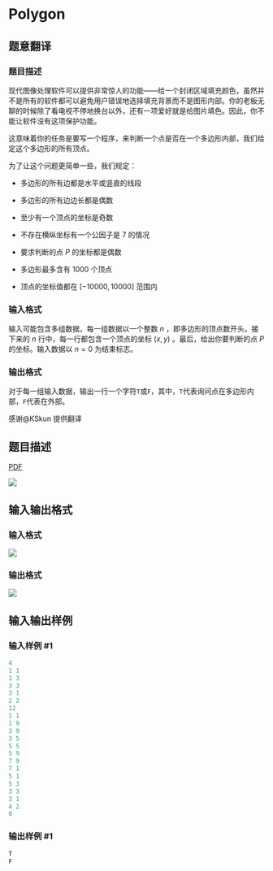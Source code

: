 # Polygon

## 题意翻译

### 题目描述

现代图像处理软件可以提供非常惊人的功能——给一个封闭区域填充颜色，虽然并不是所有的软件都可以避免用户错误地选择填充背景而不是图形内部。你的老板无聊的时候除了看电视不停地换台以外，还有一项爱好就是给图片填色。因此，你不能让软件没有这项保护功能。

这意味着你的任务是要写一个程序，来判断一个点是否在一个多边形内部，我们给定这个多边形的所有顶点。

为了让这个问题更简单一些，我们规定：

- 多边形的所有边都是水平或竖直的线段

- 多边形的所有边边长都是偶数

- 至少有一个顶点的坐标是奇数

- 不存在横纵坐标有一个公因子是 $7$ 的情况

- 要求判断的点 $P$ 的坐标都是偶数

- 多边形最多含有 $1000$ 个顶点

- 顶点的坐标值都在 $[-10000, 10000]$ 范围内

### 输入格式

输入可能包含多组数据，每一组数据以一个整数 $n$ ，即多边形的顶点数开头。接下来的 $n$ 行中，每一行都包含一个顶点的坐标 $(x, y)$ 。最后，给出你要判断的点 $P$ 的坐标。输入数据以 $n=0$ 为结束标志。

### 输出格式

对于每一组输入数据，输出一行一个字符`T`或`F`，其中，`T`代表询问点在多边形内部，`F`代表在外部。

感谢@KSkun 提供翻译

## 题目描述

[problemUrl]: https://uva.onlinejudge.org/index.php?option=com_onlinejudge&Itemid=8&category=8&page=show_problem&problem=575

[PDF](https://uva.onlinejudge.org/external/6/p634.pdf)

![](https://cdn.luogu.com.cn/upload/vjudge_pic/UVA634/ef202569030f472c1c634061243d8ab0226150f7.png)

## 输入输出格式

### 输入格式

![](https://cdn.luogu.com.cn/upload/vjudge_pic/UVA634/b020e3ddb599d412e50cdf4f61b470061a527074.png)

### 输出格式

![](https://cdn.luogu.com.cn/upload/vjudge_pic/UVA634/1e6afd4054027fb4ff9efb710d69e17f4c9d9c02.png)

## 输入输出样例

### 输入样例 #1

```cpp
4
1 1
1 3
3 3
3 1
2 2
12
1 1
1 9
3 9
3 5
5 5
5 9
7 9
7 1
5 1
5 3
3 3
3 1
4 2
0
```


### 输出样例 #1

```cpp
T
F
```


